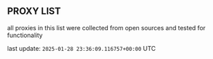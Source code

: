 ## PROXY LIST

all proxies in this list were collected from open sources and tested for functionality

last update: `2025-01-28 23:36:09.116757+00:00` UTC